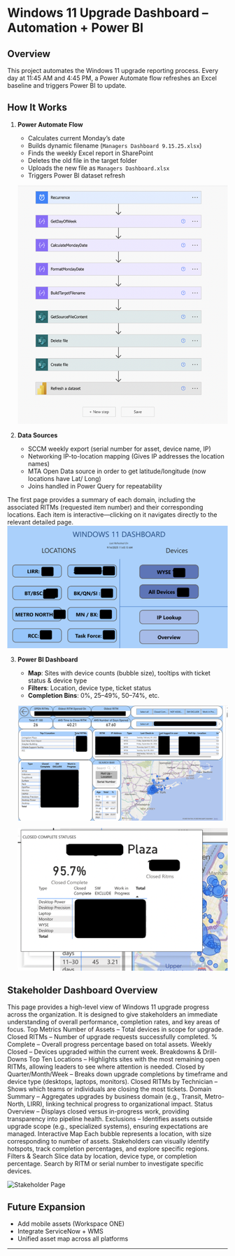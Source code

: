 # Windows 11 Upgrade Dashboard – Automation + Power BI

## Overview
This project automates the Windows 11 upgrade reporting process.
Every day at 11:45 AM and 4:45 PM, a Power Automate flow refreshes an Excel baseline and triggers Power BI to update.

## How It Works
1. **Power Automate Flow**  
   - Calculates current Monday’s date  
   - Builds dynamic filename (`Managers Dashboard 9.15.25.xlsx`)  
   - Finds the weekly Excel report in SharePoint  
   - Deletes the old file in the target folder  
   - Uploads the new file as `Managers Dashboard.xlsx`  
   - Triggers Power BI dataset refresh  

   ![Flow Screenshot](https://github.com/Avimaslow/Windows11Dashboard/blob/main/screenshots/PowerAutomateWin11.png)

2. **Data Sources**
   - SCCM weekly export (serial number for asset, device name, IP)
   - Networking IP-to-location mapping (Gives IP addresses the location names)
   - MTA Open Data source in order to get latitude/longitude (now locations have Lat/ Long)
   - Joins handled in Power Query for repeatability

The first page provides a summary of each domain, including the associated RITMs (requested item number) and their corresponding locations. Each item is interactive—clicking on it navigates directly to the relevant detailed page.
   ![Data Merge Screenshot](https://github.com/Avimaslow/Windows11Dashboard/blob/main/screenshots/SummaryPage.png)

3. **Power BI Dashboard**
   - **Map**: Sites with device counts (bubble size), tooltips with ticket status & device type  
   - **Filters**: Location, device type, ticket status  
   - **Completion Bins**: 0%, 25–49%, 50–74%, etc.  

   ![Dashboard Map Screenshot](https://github.com/Avimaslow/Windows11Dashboard/blob/main/screenshots/Win11Dashboard%20Main%20Page.png)


   ![Dashboard Map Percentage for Each Location](https://github.com/Avimaslow/Windows11Dashboard/blob/main/screenshots/PercentageCompleteEachLocation.png)

## Stakeholder Dashboard Overview
This page provides a high-level view of Windows 11 upgrade progress across the organization. It is designed to give stakeholders an immediate understanding of overall performance, completion rates, and key areas of focus.
Top Metrics
Number of Assets – Total devices in scope for upgrade.
Closed RITMs – Number of upgrade requests successfully completed.
% Complete – Overall progress percentage based on total assets.
Weekly Closed – Devices upgraded within the current week.
Breakdowns & Drill-Downs
Top Ten Locations – Highlights sites with the most remaining open RITMs, allowing leaders to see where attention is needed.
Closed by Quarter/Month/Week – Breaks down upgrade completions by timeframe and device type (desktops, laptops, monitors).
Closed RITMs by Technician – Shows which teams or individuals are closing the most tickets.
Domain Summary – Aggregates upgrades by business domain (e.g., Transit, Metro-North, LIRR), linking technical progress to organizational impact.
Status Overview – Displays closed versus in-progress work, providing transparency into pipeline health.
Exclusions – Identifies assets outside upgrade scope (e.g., specialized systems), ensuring expectations are managed.
Interactive Map
Each bubble represents a location, with size corresponding to number of assets.
Stakeholders can visually identify hotspots, track completion percentages, and explore specific regions.
Filters & Search
Slice data by location, device type, or completion percentage.
Search by RITM or serial number to investigate specific devices.

 ![Stakeholder Page](https://github.com/Avimaslow/Windows11Dashboard/blob/main/screenshots/StakeholdersPage.png)



## Future Expansion
- Add mobile assets (Workspace ONE)
- Integrate ServiceNow + WMS
- Unified asset map across all platforms

---



